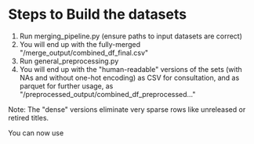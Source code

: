 # Steps to Build the datasets

1. Run merging_pipeline.py (ensure paths to input datasets are correct)
2. You will end up with the fully-merged "/merge_output/combined_df_final.csv"
3. Run general_preprocessing.py
4. You will end up with the "human-readable" versions of the sets (with NAs and without one-hot encoding) as CSV for consultation, and as parquet for further usage, as "/preprocessed_output/combined_df_preprocessed..."

Note: The "dense" versions eliminate very sparse rows like unreleased or retired titles.

You can now use
